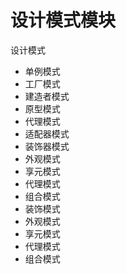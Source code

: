 # 设计模式模块

设计模式

- 单例模式
- 工厂模式
- 建造者模式
- 原型模式
- 代理模式
- 适配器模式
- 装饰器模式
- 外观模式
- 享元模式
- 代理模式
- 组合模式
- 装饰模式
- 外观模式
- 享元模式
- 代理模式
- 组合模式
